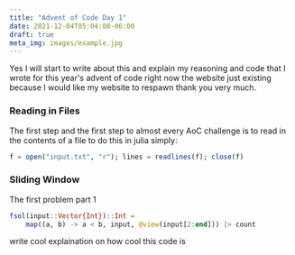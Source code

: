 ```yaml
---
title: "Advent of Code Day 1"
date: 2021-12-04T05:04:08-06:00
draft: true
meta_img: images/example.jpg
---
```


Yes I will start to write about this and explain my reasoning and code that I wrote
for this year's advent of code right now the website just existing because I would
like my website to respawn thank you very much.

### Reading in Files
The first step and the first step to almost every AoC challenge is to read in the
contents of a file to do this in julia simply:

```julia
f = open("input.txt", "r"); lines = readlines(f); close(f)
```

### Sliding Window
The first problem part 1

```julia
fsol(input::Vector{Int})::Int =
	map((a, b) -> a < b, input, @view(input[2:end])) |> count
```

write cool explaination on how cool this code is
